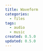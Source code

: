 ```yaml
---
title: Waveform
categories:
  - files
tags:
  - audio
  - music
created: 0.5.0
updated: 0.5.0
---
```

